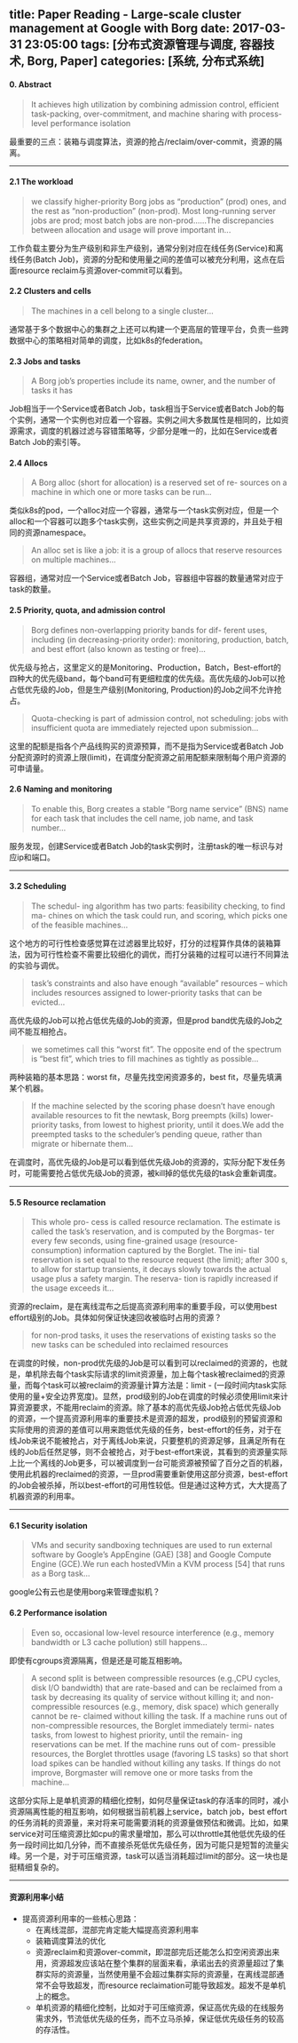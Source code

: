 title: Paper Reading - Large-scale cluster management at Google with Borg
date: 2017-03-31 23:05:00
tags: [分布式资源管理与调度, 容器技术, Borg, Paper]
categories: [系统, 分布式系统]
---

#### 0. Abstract

> It achieves high utilization by combining admission control, efficient task-packing, over-commitment, and machine sharing with process-level performance isolation

最重要的三点：装箱与调度算法，资源的抢占/reclaim/over-commit，资源的隔离。



----



#### 2.1 The workload

> we classify higher-priority Borg jobs as “production” (prod) ones, and the rest as “non-production” (non-prod). Most long-running server jobs are prod; most batch jobs are non-prod......The discrepancies between allocation and usage will prove important in...

工作负载主要分为生产级别和非生产级别，通常分别对应在线任务(Service)和离线任务(Batch Job)，资源的分配和使用量之间的差值可以被充分利用，这点在后面resource reclaim与资源over-commit可以看到。


#### 2.2 Clusters and cells

> The machines in a cell belong to a single cluster...

通常基于多个数据中心的集群之上还可以构建一个更高层的管理平台，负责一些跨数据中心的策略相对简单的调度，比如k8s的federation。


#### 2.3 Jobs and tasks

> A Borg job’s properties include its name, owner, and the number of tasks it has

Job相当于一个Service或者Batch Job，task相当于Service或者Batch Job的每个实例，通常一个实例也对应着一个容器。实例之间大多数属性是相同的，比如资源需求，调度的机器过滤与容错策略等，少部分是唯一的，比如在Service或者Batch Job的索引等。


#### 2.4 Allocs

> A Borg alloc (short for allocation) is a reserved set of re- sources on a machine in which one or more tasks can be run...

类似k8s的pod，一个alloc对应一个容器，通常与一个task实例对应，但是一个alloc和一个容器可以跑多个task实例，这些实例之间是共享资源的，并且处于相同的资源namespace。

> An alloc set is like a job: it is a group of allocs that reserve resources on multiple machines...

容器组，通常对应一个Service或者Batch Job，容器组中容器的数量通常对应于task的数量。


#### 2.5 Priority, quota, and admission control

> Borg defines non-overlapping priority bands for dif- ferent uses, including (in decreasing-priority order): monitoring, production, batch, and best effort (also known as testing or free)...

优先级与抢占，这里定义的是Monitoring、Production，Batch，Best-effort的四种大的优先级band，每个band可有更细粒度的优先级。高优先级的Job可以抢占低优先级的Job，但是生产级别(Monitoring, Production)的Job之间不允许抢占。

> Quota-checking is part of admission control, not scheduling: jobs with insufficient quota are immediately rejected upon submission...

这里的配额是指各个产品线购买的资源预算，而不是指为Service或者Batch Job分配资源时的资源上限(limit)，在调度分配资源之前用配额来限制每个用户资源的可申请量。


#### 2.6 Naming and monitoring

> To enable this, Borg creates a stable “Borg name service” (BNS) name for each task that includes the cell name, job name, and task number...

服务发现，创建Service或者Batch Job的task实例时，注册task的唯一标识与对应ip和端口。




----



#### 3.2 Scheduling

> The schedul- ing algorithm has two parts: feasibility checking, to find ma- chines on which the task could run, and scoring, which picks one of the feasible machines...

这个地方的可行性检查感觉算在过滤器里比较好，打分的过程算作具体的装箱算法，因为可行性检查不需要比较细化的调优，而打分装箱的过程可以进行不同算法的实验与调优。

> task’s constraints and also have enough “available” resources – which includes resources assigned to lower-priority tasks that can be evicted...

高优先级的Job可以抢占低优先级的Job的资源，但是prod band优先级的Job之间不能互相抢占。

> we sometimes call this “worst fit”. The opposite end of the spectrum is “best fit”, which tries to fill machines as tightly as possible...

两种装箱的基本思路：worst fit，尽量先找空闲资源多的，best fit，尽量先填满某个机器。

> If the machine selected by the scoring phase doesn’t have enough available resources to fit the newtask, Borg preempts (kills) lower-priority tasks, from lowest to highest priority, until it does.We add the preempted tasks to the scheduler’s pending queue, rather than migrate or hibernate them...

在调度时，高优先级的Job是可以看到低优先级Job的资源的，实际分配下发任务时，可能需要抢占低优先级Job的资源，被kill掉的低优先级的task会重新调度。



----



#### 5.5 Resource reclamation

> This whole pro- cess is called resource reclamation. The estimate is called the task’s reservation, and is computed by the Borgmas- ter every few seconds, using fine-grained usage (resource- consumption) information captured by the Borglet. The ini- tial reservation is set equal to the resource request (the limit); after 300 s, to allow for startup transients, it decays slowly towards the actual usage plus a safety margin. The reserva- tion is rapidly increased if the usage exceeds it...

资源的reclaim，是在离线混布之后提高资源利用率的重要手段，可以使用best effort级别的Job。具体如何保证快速回收被临时占用的资源？

> for non-prod tasks, it uses the reservations of existing tasks so the new tasks can be scheduled into reclaimed resources

在调度的时候，non-prod优先级的Job是可以看到可以reclaimed的资源的，也就是，单机除去每个task实际请求的limit资源量，加上每个task被reclaimed的资源量，而每个task可以被reclaim的资源量计算方法是：limit - (一段时间内task实际使用的量+安全边界宽度)。显然，prod级别的Job在调度的时候必须使用limit来计算资源要求，不能用reclaim的资源。除了基本的高优先级Job抢占低优先级Job的资源，一个提高资源利用率的重要技术是资源的超发，prod级别的预留资源和实际使用的资源的差值可以用来跑低优先级的任务，best-effort的任务，对于在线Job来说不能被抢占，对于离线Job来说，只要整机的资源足够，且满足所有在线的Job后任然足够，则不会被抢占，对于best-effort来说，其看到的资源量实际上比一个离线的Job更多，可以被调度到一台可能资源被预留了百分之百的机器，使用此机器的reclaimed的资源，一旦prod需要重新使用这部分资源，best-effort的Job会被杀掉，所以best-effort的可用性较低。但是通过这种方式，大大提高了机器资源的利用率。



----



#### 6.1 Security isolation

> VMs and security sandboxing techniques are used to run external software by Google’s AppEngine (GAE) [38] and Google Compute Engine (GCE).We run each hostedVMin a KVM process [54] that runs as a Borg task...

google公有云也是使用borg来管理虚拟机？


#### 6.2 Performance isolation

> Even so, occasional low-level resource interference (e.g., memory bandwidth or L3 cache pollution) still happens...

即使有cgroups资源隔离，但是还是可能互相影响。

> A second split is between compressible resources (e.g.,CPU cycles, disk I/O bandwidth) that are rate-based and can be reclaimed from a task by decreasing its quality of service without killing it; and non-compressible resources (e.g., memory, disk space) which generally cannot be re- claimed without killing the task. If a machine runs out of non-compressible resources, the Borglet immediately termi- nates tasks, from lowest to highest priority, until the remain- ing reservations can be met. If the machine runs out of com- pressible resources, the Borglet throttles usage (favoring LS tasks) so that short load spikes can be handled without killing any tasks. If things do not improve, Borgmaster will remove one or more tasks from the machine...

这部分实际上是单机资源的精细化控制，如何尽量保证task的存活率的同时，减小资源隔离性能的相互影响，如何根据当前机器上service，batch job，best effort的任务消耗的资源量，来对将来可能需要消耗的资源量做预估和微调。比如，如果service对可压缩资源比如cpu的需求量增加，那么可以throttle其他低优先级的任务一段时间比如几分钟，而不直接杀死低优先级任务，因为可能只是短暂的流量尖峰。另一个是，对于可压缩资源，task可以适当消耗超过limit的部分。这一块也是挺精细复杂的。



----



#### 资源利用率小结
+ 提高资源利用率的一些核心思路：
    + 在离线混部，混部完肯定能大幅提高资源利用率
    + 装箱调度算法的优化
    + 资源reclaim和资源over-commit，即混部完后还能怎么扣空闲资源出来用，资源超发应该站在整个集群的层面来看，承诺出去的资源量超过了集群实际的资源量，当然使用量不会超过集群实际的资源量，在离线混部通常不会导致超发，而resource reclaimation可能导致超发。超发不是单机上的概念。
    + 单机资源的精细化控制，比如对于可压缩资源，保证高优先级的在线服务需求外，节流低优先级的任务，而不立马杀掉，保证低优先级任务的较高的存活性。
